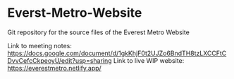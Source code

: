 # Everst-Metro-Website
Git repository for the source files of the Everest Metro Website

Link to meeting notes: https://docs.google.com/document/d/1gkKhjF0t2UJZo6BndTH8tzLXCCFtCDvvCefcCkpeoyU/edit?usp=sharing
Link to live WIP website: https://everestmetro.netlify.app/
